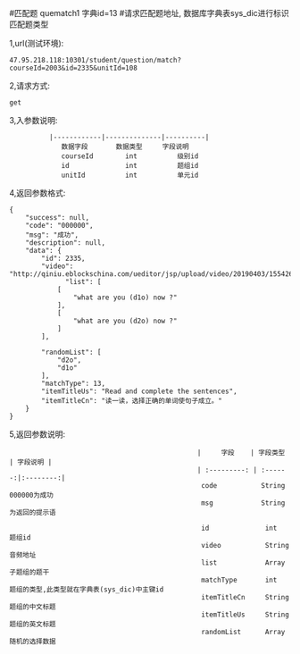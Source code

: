 #匹配题  quematch1 字典id=13
#请求匹配题地址, 数据库字典表sys_dic进行标识匹配题类型

1,url(测试环境): 

    47.95.218.118:10301/student/question/match?courseId=2003&id=2335&unitId=108
    
2,请求方式: 

    get
    
3,入参数说明:

              |------------|--------------|----------|
                 数据字段       数据类型     字段说明
                 courseId        int          级别id
                 id              int          题组id
                 unitId          int          单元id
4,返回参数格式:

```
{
    "success": null,
    "code": "000000",
    "msg": "成功",
    "description": null,
    "data": {
        "id": 2335,
        "video": "http://qiniu.eblockschina.com/ueditor/jsp/upload/video/20190403/1554260597599033359.mp3",
              "list": [
            [
                "what are you (d1o) now ?"
            ],
            [
                "what are you (d2o) now ?"
            ]
        ],
       
        "randomList": [
            "d2o",
            "d1o"
        ],
        "matchType": 13,
        "itemTitleUs": "Read and complete the sentences",
        "itemTitleCn": "读一读，选择正确的单词使句子成立。"
    }
}
```

5,返回参数说明:
            
            
                                                   |     字段    | 字段类型 | 字段说明 |
                                                   | :---------: | :------:|:--------:|
                                                    code           String     000000为成功
                                                    msg            String     为返回的提示语
                                                    
                                                    id              int          题组id
                                                    video           String       音频地址
                                                    list            Array       子题组的题干
                                                    matchType       int          题组的类型,此类型就在字典表(sys_dic)中主键id
                                                    itemTitleCn     String       题组的中文标题
                                                    itemTitleUs     String       题组的英文标题
                                                    randomList      Array        随机的选择数据

